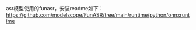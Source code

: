 asr模型使用的funasr，安装readme如下：
https://github.com/modelscope/FunASR/tree/main/runtime/python/onnxruntime